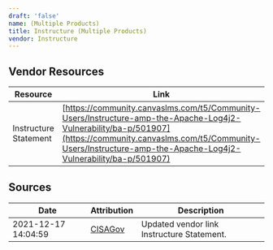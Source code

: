 ```yaml
---
draft: 'false'
name: (Multiple Products)
title: Instructure (Multiple Products)
vendor: Instructure
---
```


## Vendor Resources
| Resource | Link |
| --- | --- |
| Instructure Statement | [https://community.canvaslms.com/t5/Community-Users/Instructure-amp-the-Apache-Log4j2-Vulnerability/ba-p/501907](https://community.canvaslms.com/t5/Community-Users/Instructure-amp-the-Apache-Log4j2-Vulnerability/ba-p/501907) |



## Sources
| Date | Attribution | Description |
| --- | --- | --- |
| 2021-12-17 14:04:59 | [CISAGov](https://raw.githubusercontent.com/cisagov/log4j-affected-db/develop/README.md) | Updated vendor link Instructure Statement.  |
